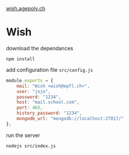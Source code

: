 [wish.agepoly.ch](https://wish.agepoly.ch/)

# Wish

download the dependances

    npm install

add configuration file `src/config.js`

```js
module.exports = {
    mail: "Wish <wish@epfl.ch>",
    user: "jojo",
    password: "1234",
    host: "mail.school.com",
    port: 465,
    history_password: "1234",
    mongodb_url: "mongodb://localhost:27017/"
};
```

run the server

    nodejs src/index.js
